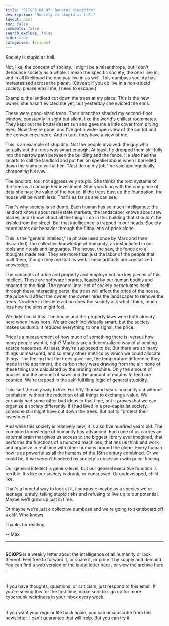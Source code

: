 ```yaml
---
title: "SCIOPS 04.07: General Stupidity"
description: "Society is stupid as hell"
layout: post
toc: false
comments: false
search_exclude: false
hide: true
categories: [sciops]
---
```







 Society is stupid as hell.
 



 Not, like, the concept of society. I might be a misanthrope, but I don't denounce society as a whole. I mean the specific society, the one I live in, and in all likelihood the one you live in as well. This dumbass society has metastasized across the planet. (Caveat: if you do live in a non-stupid society, please email me, I need to escape.)
 







 Example: the landlord cut down the trees at my place. This is the new owner; she hasn't evicted me yet, but yesterday she evicted the elms.
 







 These were good-sized trees. Their branches shaded my second-floor window, constantly in sight but silent, like the world's chillest roommates. They kept out the brutal desert sun and gave me a little cover from prying eyes. Now they're gone, and I've got a wide-open view of the car lot and the convenience store. And in turn, they have a view of me.
 







 This is an example of stupidity. Not the people involved: the guy who actually cut the trees was smart enough. At least, he dropped them skillfully into the narrow path between the building and the fence. He also had the smarts to call the landlord and put her on speakerphone when I barrelled down the stairs to yell at him. "Just doing my job," he said apologetically, sharpening his saw.
 







 The landlord, too: not aggressively stupid. She thinks the root systems of the trees will damage her investment. She's working with the one piece of data she has: the value of the house. If the trees bust up the foundation, the house will be worth less. That's as far as she can see.
 







 That's why society is so dumb. Each human has so much intelligence: the landlord knows about real estate markets, the landscaper knows about saw blades, and I know about all the things I do in this building that shouldn't be visible from the street. But that intelligence is trapped in our heads. Society coordinates our behavior through the filthy lens of price alone.
 







 This is the "general intellect," (a phrase used once by Marx and then discarded): the collective knowledge of humanity, as instantiated in our tools and rituals and languages. The house, the saw, the fence are all thoughts made real. They are more than just the labor of the people that built them, though they are that as well. These artifacts are crystallized knowledge.
 







 The concepts of price and property and employment are key pieces of this intellect. These are software libraries, loaded by our human bodies and enacted to the digit. The general intellect of society perpetuates itself through these interacting parts: the trees will affect the price of the house, the price will affect the owner, the owner hires the landscaper to remove the trees. Nowhere in this interaction does the society ask what I think, much less how the elms might feel.
 







 We didn't build this. The house and the property laws were both already here when I was born. We are each individually smart, but the society makes us dumb. It reduces everything to one signal, the price.
   

  

 Price is a measurement of how much of something there is, versus how many people want it, right? Markets are a decentralized way of allocating scarce resources. At least, they're supposed to be. But there are so many things unmeasured, and so many other metrics by which we could allocate things. The feeling that the trees gave me, the temperature difference they made in the apartment, the carbon they were drawing from the air: none of these things are calculated by the pricing machine. Only the amount of houses and the amount of saws and the amount of mouths to feed are counted. We're trapped in the self-fulfilling logic of general stupidity.
 







 This isn't the only way to live. For fifty thousand years humanity did without capitalism, without the reduction of all things to exchange-value. We certainly had some other bad ideas in that time, but it proves that we can organize a society differently. If I had lived in a pre-capitalist society, someone still might have cut down the trees. But not to "protect their investment".
 







 And while this society is relatively new, it is also five hundred years old. The combined knowledge of humanity has advanced. Each one of us carries an external brain that gives us access to the biggest library ever imagined, that performs the functions of a hundred machines, that lets us think and work and organize in real time with other humans around the globe. Every human now is as powerful as all the humans of the 16th century combined. Or we could be, if we weren't hindered by society's obsession with price-finding.
 







 Our general intellect is genius-level, but our general executive function is terrible. It's like our society is drunk, or concussed. Or undeveloped, child-like.
   

  

 That's a hopeful way to look at it, I suppose: maybe as a species we're teenage, unruly, taking stupid risks and refusing to live up to our potential. Maybe we'll grow up just in time.
 







 Or maybe we're just a collective dumbass and we're going to skateboard off a cliff. Who knows.
 







 Thanks for reading,
 







 -- Max
 

  






---


###### 
**SCIOPS** 
 is a weekly letter about the intelligence of all humanity or lack thereof. Feel free to forward it, or share it, or price it by supply and demand. You can find a web version of the
 latest letter here
 , or view the
 archive here
 .


###### 
 If you have thoughts, questions, or criticism, just respond to this email. If you're seeing this for the first time, make sure to
 sign up
 for more  cyberpunk weirdness in your inbox every week.


###### 
 If you want your regular life back again, you can unsubscribe from this newsletter. I can't guarantee that will help. But you can try it



